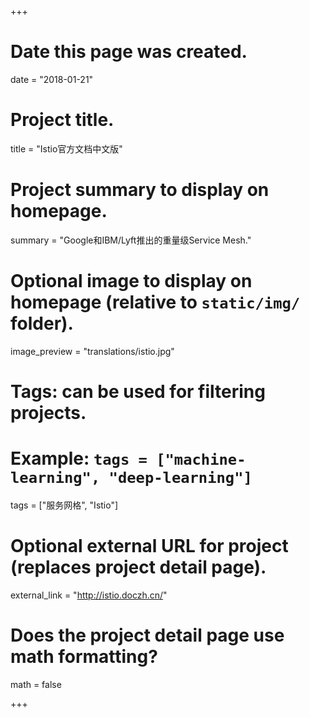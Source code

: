 +++
# Date this page was created.
date = "2018-01-21"

# Project title.
title = "Istio官方文档中文版"

# Project summary to display on homepage.
summary = "Google和IBM/Lyft推出的重量级Service Mesh."

# Optional image to display on homepage (relative to `static/img/` folder).
image_preview = "translations/istio.jpg"

# Tags: can be used for filtering projects.
# Example: `tags = ["machine-learning", "deep-learning"]`
tags = ["服务网格", "Istio"]

# Optional external URL for project (replaces project detail page).
external_link = "http://istio.doczh.cn/"

# Does the project detail page use math formatting?
math = false

+++

